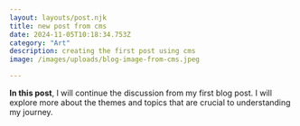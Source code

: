 ```yaml
---
layout: layouts/post.njk
title: new post from cms
date: 2024-11-05T10:18:34.753Z
category: "Art"
description: creating the first post using cms
image: /images/uploads/blog-image-from-cms.jpeg

---
```



**In this post**, I will continue the discussion from my first blog post. I will explore more about the themes and topics that are crucial to understanding my journey.
